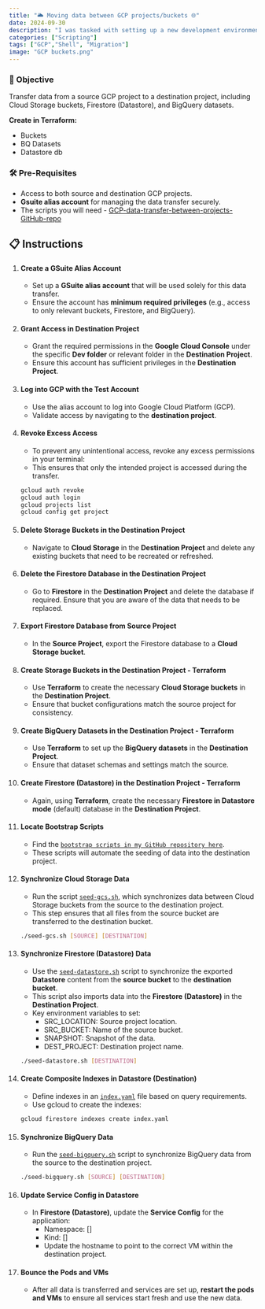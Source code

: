 ```yaml
---
title: "🌥️ Moving data between GCP projects/buckets 🌐"
date: 2024-09-30
description: "I was tasked with setting up a new development environment for testing and development. It lacked the necessary data, so I had to carefully transfer it from one project to another. This document outlines my experience and the steps I took to transfer data between `Google Cloud Projects`, including `Cloud Storage buckets`, `Firestore (Datastore)`, and `BigQuery datasets`. This guide can be helpful when creating a new environment and seeding it with data from an existing project."
categories: ["Scripting"]
tags: ["GCP","Shell", "Migration"]
image: "GCP buckets.png"
---
```


### 🎯 Objective

Transfer data from a source GCP project to a destination project, including Cloud Storage buckets, Firestore (Datastore), and BigQuery datasets.

**Create in Terraform:**

- Buckets
- BQ Datasets
- Datastore db

### 🛠️ Pre-Requisites

- Access to both source and destination GCP projects.
- **Gsuite alias account** for managing the data transfer securely.
- The scripts you will need - [GCP-data-transfer-between-projects-GitHub-repo](https://github.com/dominikjaro/GCP-data-transfer-between-projects.git)

## 📋 Instructions

1. #### Create a GSuite Alias Account

    - Set up a **GSuite alias account** that will be used solely for this data transfer.
    - Ensure the account has **minimum required privileges** (e.g., access to only relevant buckets, Firestore, and BigQuery).

2. #### Grant Access in Destination Project

    - Grant the required permissions in the **Google Cloud Console** under the specific **Dev folder** or relevant folder in the **Destination Project**.
    - Ensure this account has sufficient privileges in the **Destination Project**.

3. #### Log into GCP with the Test Account

    - Use the alias account to log into Google Cloud Platform (GCP).
    - Validate access by navigating to the **destination project**.

4. #### Revoke Excess Access

    - To prevent any unintentional access, revoke any excess permissions in your terminal:
    - This ensures that only the intended project is accessed during the transfer.

    ```bash
    gcloud auth revoke
    gcloud auth login
    gcloud projects list
    gcloud config get project
    ```

5. #### Delete Storage Buckets in the Destination Project

    - Navigate to **Cloud Storage** in the **Destination Project** and delete any existing buckets that need to be recreated or refreshed.

6. #### Delete the Firestore Database in the Destination Project

    - Go to **Firestore** in the **Destination Project** and delete the database if required. Ensure that you are aware of the data that needs to be replaced.

7. #### Export Firestore Database from Source Project

    - In the **Source Project**, export the Firestore database to a **Cloud Storage bucket**.

8. #### Create Storage Buckets in the Destination Project - Terraform

    - Use **Terraform** to create the necessary **Cloud Storage buckets** in the **Destination Project**.
    - Ensure that bucket configurations match the source project for consistency.

9. #### Create BigQuery Datasets in the Destination Project - Terraform

    - Use **Terraform** to set up the **BigQuery datasets** in the **Destination Project**.
    - Ensure that dataset schemas and settings match the source.

10. #### Create Firestore (Datastore) in the Destination Project - Terraform

    - Again, using **Terraform**, create the necessary **Firestore in Datastore mode** (default) database in the **Destination Project**.

11. #### Locate Bootstrap Scripts

    - Find the [`bootstrap scripts in my GitHub repository here`](https://github.com/dominikjaro/GCP-data-transfer-between-projects.git).
    - These scripts will automate the seeding of data into the destination project.

12. #### Synchronize Cloud Storage Data

    - Run the script [`seed-gcs.sh`](https://github.com/dominikjaro/GCP-data-transfer-between-projects/blob/master/seed-data/seed-gcs.sh), which synchronizes data between Cloud Storage buckets from the source to the destination project.
    - This step ensures that all files from the source bucket are transferred to the destination bucket.

    ```bash
    ./seed-gcs.sh [SOURCE] [DESTINATION]
    ```

13. #### Synchronize Firestore (Datastore) Data

    - Use the [`seed-datastore.sh`](https://github.com/dominikjaro/GCP-data-transfer-between-projects/blob/master/seed-data/seed-datastore.sh) script to synchronize the exported **Datastore** content from the **source bucket** to the **destination bucket**.
    - This script also imports data into the **Firestore (Datastore)** in the **Destination Project**.
    - Key environment variables to set:
        - SRC_LOCATION: Source project location.
        - SRC_BUCKET: Name of the source bucket.
        - SNAPSHOT: Snapshot of the data.
        - DEST_PROJECT: Destination project name.

    ```bash
    ./seed-datastore.sh [DESTINATION]
    ```

14. #### Create Composite Indexes in Datastore (Destination)

    - Define indexes in an [`index.yaml`](https://github.com/dominikjaro/GCP-data-transfer-between-projects/blob/master/seed-data/index.yaml) file based on query requirements.
    - Use gcloud to create the indexes:

    ```bash
    gcloud firestore indexes create index.yaml
    ```

15. #### Synchronize BigQuery Data

    - Run the [`seed-bigquery.sh`](https://github.com/dominikjaro/GCP-data-transfer-between-projects/blob/master/seed-data/seed-bigquery.sh) script to synchronize BigQuery data from the source to the destination project.

    ```bash
    ./seed-bigquery.sh [SOURCE] [DESTINATION]
    ```

16. #### Update Service Config in Datastore

    - In **Firestore (Datastore)**, update the **Service Config** for the application:
        - Namespace: []
        - Kind: []
        - Update the hostname to point to the correct VM within the destination project.

17. #### Bounce the Pods and VMs

    - After all data is transferred and services are set up, **restart the pods and VMs** to ensure all services start fresh and use the new data.